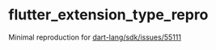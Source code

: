 # flutter_extension_type_repro

Minimal reproduction for [dart-lang/sdk/issues/55111](https://github.com/dart-lang/sdk/issues/55111)
